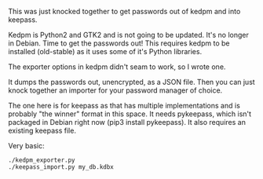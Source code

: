 This was just knocked together to get passwords out of kedpm and into keepass.

Kedpm is Python2 and GTK2 and is not going to be updated. It's no longer in Debian. Time to get the passwords out!
This requires kedpm to be installed (old-stable) as it uses some of it's Python libraries.

The exporter options in kedpm didn't seam to work, so I wrote one.

It dumps the passwords out, unencrypted, as a JSON file. Then you can just knock together an importer for your password manager of choice.

The one here is for keepass as that has multiple implementations and is probably "the winner" format in this space.
It needs pykeepass, which isn't packaged in Debian right now (pip3 install pykeepass).
It also requires an existing keepass file.


Very basic:


    ./kedpm_exporter.py
    ./keepass_import.py my_db.kdbx
